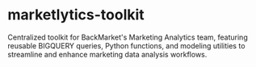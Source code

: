 # marketlytics-toolkit
Centralized toolkit for BackMarket's Marketing Analytics team, featuring reusable BIGQUERY queries, Python functions, and modeling utilities to streamline and enhance marketing data analysis workflows.
